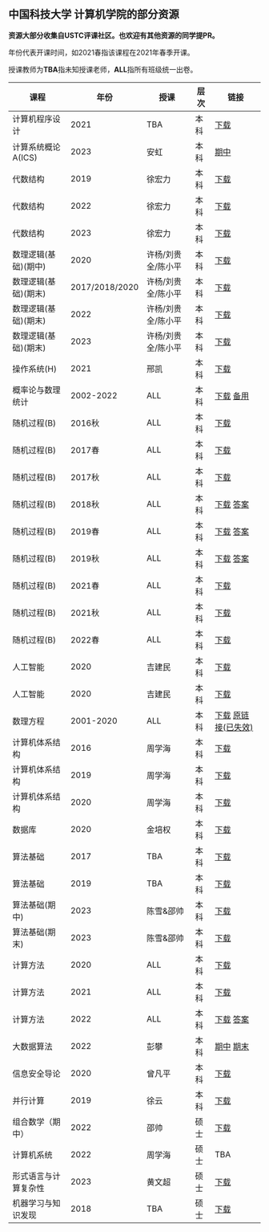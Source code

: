 ## 中国科技大学 计算机学院的部分资源

**资源大部分收集自USTC评课社区。也欢迎有其他资源的同学提PR。**

年份代表开课时间，如2021春指该课程在2021年春季开课。

授课教师为**TBA**指未知授课老师，**ALL**指所有班级统一出卷。

| 课程 | 年份 | 授课 | 层次 | 链接 |
| --- | --- | --- | --- | --- |
| 计算机程序设计 | 2021 | TBA | 本科 | [下载](Exams/ProgramDesign2021.pdf) |
| 计算系统概论A(ICS) | 2023 | 安虹 | 本科 | [期中](Exams\ICS2023Mid.pdf) |
| 代数结构 | 2019 | 徐宏力 | 本科 | [下载](Exams/AlgebraicStructure2019.pdf) |
| 代数结构 | 2022 | 徐宏力 | 本科 | [下载](Exams/AlgebraicStructure2022.pdf) |
| 代数结构 | 2023 | 徐宏力 | 本科 | [下载](Exams/AlgebraicStructure2023.pdf) |
| 数理逻辑(基础)(期中) | 2020 | 许杨/刘贵全/陈小平 | 本科 | [下载](Exams/MathematicalLogic2020Mid.pdf) |
| 数理逻辑(基础)(期末) | 2017/2018/2020 | 许杨/刘贵全/陈小平 | 本科 | [下载](Exams/MathematicalLogic2017T2020.pdf) |
| 数理逻辑(基础)(期末) | 2022 | 许杨/刘贵全/陈小平 | 本科 | [下载](Exams/MathematicalLogic2022Final.pdf) |
| 数理逻辑(基础)(期末) | 2023 | 许杨/刘贵全/陈小平 | 本科 | [下载](Exams/MathematicalLogic2023Final.pdf) |
| 操作系统(H) | 2021 | 邢凯 | 本科 | [下载](Exams/OSH2021.pdf) |
| 概率论与数理统计 | 2002-2022 | ALL | 本科 | [下载](http://home.ustc.edu.cn/~qifan/exams/ProbabilityAndStatisticsExams.pdf) [备用](Exams/ProbabilityAndStatisticsExams.pdf)|
| 随机过程(B) | 2016秋 | ALL | 本科 | [下载](Exams/RandomProcess2016A.pdf) |
| 随机过程(B) | 2017春 | ALL | 本科 | [下载](Exams/RandomProcess2017S.pdf) |
| 随机过程(B) | 2017秋 | ALL | 本科 | [下载](Exams/RandomProcess2017A.pdf) |
| 随机过程(B) | 2018秋 | ALL | 本科 | [下载](Exams/RandomProcess2018A.pdf) [答案](Exams/RandomProcess2018ASolution.pdf)|
| 随机过程(B) | 2019春 | ALL | 本科 | [下载](Exams/RandomProcess2019S.pdf) [答案](Exams/RandomProcess2019SSolution.pdf)|
| 随机过程(B) | 2019秋 | ALL | 本科 | [下载](Exams/RandomProcess2019A.pdf) [答案](Exams/RandomProcess2019ASolution.pdf)|
| 随机过程(B) | 2021春 | ALL | 本科 | [下载](Exams/RandomProcess2021S.pdf) |
| 随机过程(B) | 2021秋 | ALL | 本科 | [下载](Exams/RandomProcess2021A.pdf) |
| 随机过程(B) | 2022春 | ALL | 本科 | [下载](Exams/RandomProcess2022S.pdf) |
| 人工智能 | 2020 | 吉建民 | 本科 | [下载](Exams/ArtificialIntelligence%202020%20Spring.pdf) |
| 人工智能 | 2020 | 吉建民 | 本科 | [下载](Exams/ArtificialIntelligence%202020%20Spring.pdf) |
| 数理方程 | 2001-2020 | ALL | 本科 | [下载](Exams/MathematicalEqa.pdf) [原链接(已失效)](http://home.ustc.edu.cn/~sunnyygcl/file/tests.pdf) |
| 计算机体系结构 | 2016 | 周学海 | 本科 | [下载](Exams/ComputerArchitecture2016.pdf) |
| 计算机体系结构 | 2019 | 周学海 | 本科 | [下载](Exams/ComputerArchitecture2019.pdf) |
| 计算机体系结构 | 2020 | 周学海 | 本科 | [下载](Exams/ComputerArchitecture%202020%20Spring.pdf) |
| 数据库 | 2020 | 金培权 |本科 | [下载](Exams/Database%202020%20Spring.pdf) |
| 算法基础 | 2017 | TBA | 本科 | [下载](Exams/FundamentalAlgorithms%202017%20Autumn.pdf) |
| 算法基础 | 2019 | TBA | 本科 | [下载](Exams/FundamentalAlgorithms%202019%20Autumn.pdf) |
| 算法基础(期中) | 2023 | 陈雪&邵帅 | 本科 | [下载](Exams/Algo2023Mid.pdf) |
| 算法基础(期末) | 2023 | 陈雪&邵帅 | 本科 | [下载](Exams/Algo2023Final.pdf) |
| 计算方法 | 2020 | ALL | 本科 | [下载](Exams/NumericMethod%202020%20Spring.pdf) |
| 计算方法 | 2021 | ALL | 本科 | [下载](Exams/NumericMethod%202021%20Spring.pdf) |
| 计算方法 | 2022 | ALL | 本科 | [下载](Exams/NumericMethod%202022%20Spring.pdf) [答案](Exams/NumericMethod%202022%20SpringSolution.pdf)|
| 大数据算法 | 2022 | 彭攀 | 本科 | [期中](Exams/AlgorithmForBigData2022Mid.pdf) [期末](Exams/AlgorithmForBigData2022Final.pdf) |
| 信息安全导论 | 2020 | 曾凡平 | 本科 | [下载](Exams/InformationSecurity%202020%20Spring.pdf) |
| 并行计算 | 2019 | 徐云 | 本科 | [下载](Exams/ParallelCompute2019.pdf) |
| 组合数学（期中）| 2022 | 邵帅 | 硕士 | [下载](Exams/CombinationMid2022.pdf) |
| 计算机系统 | 2022 | 周学海 | 硕士 | TBA |
| 形式语言与计算复杂性 | 2023 | 黄文超 | 硕士 | [下载](Exams/TheoryOfComputation2023S.png) |
| 机器学习与知识发现 | 2018 | TBA | 硕士 | [下载](Exams/MachineKnowledge%202018.pdf) |